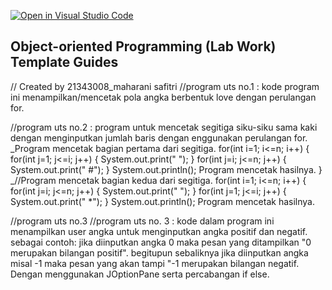 [![Open in Visual Studio Code](https://classroom.github.com/assets/open-in-vscode-c66648af7eb3fe8bc4f294546bfd86ef473780cde1dea487d3c4ff354943c9ae.svg)](https://classroom.github.com/online_ide?assignment_repo_id=8914582&assignment_repo_type=AssignmentRepo)
## Object-oriented Programming (Lab Work) Template Guides
 // Created by 21343008_maharani safitri
 //program uts no.1 : kode program ini menampilkan/mencetak pola angka berbentuk love dengan perulangan for.

//program uts no.2 : program untuk mencetak segitiga siku-siku sama kaki dengan menginputkan jumlah baris dengan enggunakan perulangan for. _Program mencetak bagian pertama dari segitiga. for(int i=1; i<=n; i++) { for(int j=1; j<=i; j++) { System.out.print(" "); } for(int j=i; j<=n; j++) { System.out.print(" #"); } System.out.println(); Program mencetak hasilnya. } _//Program mencetak bagian kedua dari segitiga. for(int i=1; i<=n; i++) { for(int j=i; j<=n; j++) { System.out.print(" "); } for(int j=1; j<=i; j++) { System.out.print(" *"); } System.out.println(); Program mencetak hasilnya.

//program uts no.3 //program uts no. 3 : kode dalam program ini menampilkan user angka untuk menginputkan angka positif dan negatif. sebagai contoh: jika diinputkan angka 0 maka pesan yang ditampilkan "0 merupakan bilangan positif". begitupun sebaliknya jika diinputkan angka misal -1 maka pesan yang akan tampi "-1 merupakan bilangan negatif. Dengan menggunakan JOptionPane serta percabangan if else.
